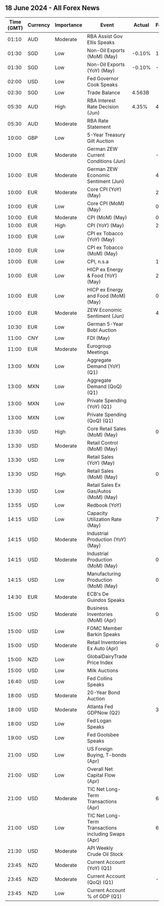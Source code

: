 ## 18 June 2024 - All Forex News

| Time (GMT) | Currency | Importance | Event | Actual | Forecast | Previous |
|------|----------|------------|-------|--------|----------|----------|
| 01:10 | AUD | Moderate | RBA Assist Gov Ellis Speaks |  |  |  |
| 01:30 | SGD | Low | Non-Oil Exports (MoM) (May) | -0.10% | 1.70% | 7.30% |
| 01:30 | SGD | Low | Non-Oil Exports (YoY) (May) | -0.10% | -0.90% | -9.60% |
| 02:00 | USD | Low | Fed Governor Cook Speaks |  |  |  |
| 02:30 | SGD | Low | Trade Balance | 4.563B |  | 4.516B |
| 05:30 | AUD | High | RBA Interest Rate Decision (Jun) | 4.35% | 4.35% | 4.35% |
| 05:30 | AUD | Moderate | RBA Rate Statement |  |  |  |
| 10:00 | GBP | Low | 5-Year Treasury Gilt Auction |  |  | 4.199% |
| 10:00 | EUR | Moderate | German ZEW Current Conditions (Jun) |  | -65.0 | -72.3 |
| 10:00 | EUR | Moderate | German ZEW Economic Sentiment (Jun) |  | 49.6 | 47.1 |
| 10:00 | EUR | Moderate | Core CPI (YoY) (May) |  | 2.9% | 2.7% |
| 10:00 | EUR | Low | Core CPI (MoM) (May) |  | 0.4% | 0.7% |
| 10:00 | EUR | Moderate | CPI (MoM) (May) |  | 0.2% | 0.6% |
| 10:00 | EUR | High | CPI (YoY) (May) |  | 2.6% | 2.4% |
| 10:00 | EUR | Low | CPI ex Tobacco (YoY) (May) |  |  | 2.3% |
| 10:00 | EUR | Low | CPI ex Tobacco (MoM) (May) |  |  | 0.6% |
| 10:00 | EUR | Low | CPI, n.s.a |  | 126.32 | 126.04 |
| 10:00 | EUR | Low | HICP ex Energy & Food (YoY) (May) |  | 2.9% | 2.8% |
| 10:00 | EUR | Low | HICP ex Energy and Food (MoM) (May) |  | 0.4% | 0.6% |
| 10:00 | EUR | Moderate | ZEW Economic Sentiment (Jun) |  | 47.8 | 47.0 |
| 10:30 | EUR | Low | German 5-Year Bobl Auction |  |  | 2.560% |
| 11:00 | CNY | Low | FDI (May) |  |  | -27.90% |
| 11:00 | EUR | Moderate | Eurogroup Meetings |  |  |  |
| 13:00 | MXN | Low | Aggregate Demand (YoY) (Q1) |  |  | 2.60% |
| 13:00 | MXN | Low | Aggregate Demand (QoQ) (Q1) |  |  | 0.30% |
| 13:00 | MXN | Low | Private Spending (YoY) (Q1) |  |  | 5.10% |
| 13:00 | MXN | Low | Private Spending (QoQ) (Q1) |  |  | 0.90% |
| 13:30 | USD | High | Core Retail Sales (MoM) (May) |  | 0.2% | 0.2% |
| 13:30 | USD | Moderate | Retail Control (MoM) (May) |  |  | -0.3% |
| 13:30 | USD | Low | Retail Sales (YoY) (May) |  |  | 3.04% |
| 13:30 | USD | High | Retail Sales (MoM) (May) |  | 0.3% | 0.0% |
| 13:30 | USD | Low | Retail Sales Ex Gas/Autos (MoM) (May) |  |  | -0.1% |
| 13:55 | USD | Low | Redbook (YoY) |  |  | 5.5% |
| 14:15 | USD | Low | Capacity Utilization Rate (May) |  | 78.6% | 78.4% |
| 14:15 | USD | Moderate | Industrial Production (YoY) (May) |  |  | -0.38% |
| 14:15 | USD | Moderate | Industrial Production (MoM) (May) |  | 0.3% | 0.0% |
| 14:15 | USD | Low | Manufacturing Production (MoM) (May) |  | 0.3% | -0.3% |
| 14:30 | EUR | Moderate | ECB's De Guindos Speaks |  |  |  |
| 15:00 | USD | Moderate | Business Inventories (MoM) (Apr) |  | 0.3% | -0.1% |
| 15:00 | USD | Low | FOMC Member Barkin Speaks |  |  |  |
| 15:00 | USD | Moderate | Retail Inventories Ex Auto (Apr) |  | 0.3% | -0.2% |
| 15:00 | NZD | Low | GlobalDairyTrade Price Index |  |  | 1.7% |
| 15:00 | USD | Low | Milk Auctions |  |  | 3,824.0 |
| 16:40 | USD | Low | Fed Collins Speaks |  |  |  |
| 18:00 | USD | Moderate | 20-Year Bond Auction |  |  | 4.635% |
| 18:00 | USD | Moderate | Atlanta Fed GDPNow (Q2) |  | 3.1% | 3.1% |
| 18:00 | USD | Low | Fed Logan Speaks |  |  |  |
| 19:00 | USD | Low | Fed Goolsbee Speaks |  |  |  |
| 21:00 | USD | Low | US Foreign Buying, T-bonds (Apr) |  |  | 42.20B |
| 21:00 | USD | Low | Overall Net Capital Flow (Apr) |  |  | 102.10B |
| 21:00 | USD | Moderate | TIC Net Long-Term Transactions (Apr) |  | 69.0B | 100.5B |
| 21:00 | USD | Low | TIC Net Long-Term Transactions including Swaps (Apr) |  | 69.30B | 100.50B |
| 21:30 | USD | Moderate | API Weekly Crude Oil Stock |  |  | -2.428M |
| 23:45 | NZD | Moderate | Current Account (YoY) (Q1) |  |  | -27.80B |
| 23:45 | NZD | Moderate | Current Account (QoQ) (Q1) |  | -4.69B | -7.84B |
| 23:45 | NZD | Low | Current Account % of GDP (Q1) |  |  | -6.90% |
